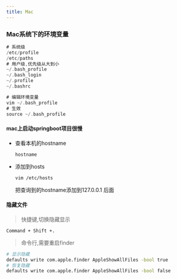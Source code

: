 ```yaml
---
title: Mac
---
```

### Mac系统下的环境变量

```swift
# 系统级
/etc/profile 
/etc/paths 
# 用户级,优先级从大到小
~/.bash_profile 
~/.bash_login 
~/.profile 
~/.bashrc 

# 编辑环境变量
vim ~/.bash_profile
# 生效
source ~/.bash_profile
```

#### mac上启动springboot项目很慢

- 查看本机的hostname

  `hostname`

- 添加到hosts

  `vim /etc/hosts`

  把查询到的hostname添加到127.0.0.1 后面

#### 隐藏文件

> 快捷键,切换隐藏显示

```
Command + Shift +.
```

> 命令行,需要重启finder

```bash
# 显示隐藏
defaults write com.apple.finder AppleShowAllFiles -bool true
# 恢复隐藏
defaults write com.apple.finder AppleShowAllFiles -bool false
```

